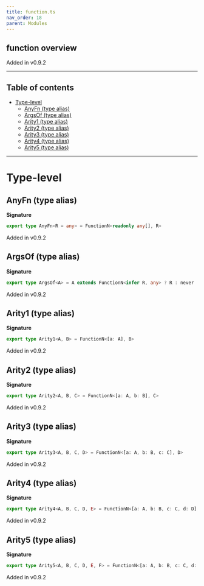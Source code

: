 ```yaml
---
title: function.ts
nav_order: 18
parent: Modules
---
```


## function overview

Added in v0.9.2

---

<h2 class="text-delta">Table of contents</h2>

- [Type-level](#type-level)
  - [AnyFn (type alias)](#anyfn-type-alias)
  - [ArgsOf (type alias)](#argsof-type-alias)
  - [Arity1 (type alias)](#arity1-type-alias)
  - [Arity2 (type alias)](#arity2-type-alias)
  - [Arity3 (type alias)](#arity3-type-alias)
  - [Arity4 (type alias)](#arity4-type-alias)
  - [Arity5 (type alias)](#arity5-type-alias)

---

# Type-level

## AnyFn (type alias)

**Signature**

```ts
export type AnyFn<R = any> = FunctionN<readonly any[], R>
```

Added in v0.9.2

## ArgsOf (type alias)

**Signature**

```ts
export type ArgsOf<A> = A extends FunctionN<infer R, any> ? R : never
```

Added in v0.9.2

## Arity1 (type alias)

**Signature**

```ts
export type Arity1<A, B> = FunctionN<[a: A], B>
```

Added in v0.9.2

## Arity2 (type alias)

**Signature**

```ts
export type Arity2<A, B, C> = FunctionN<[a: A, b: B], C>
```

Added in v0.9.2

## Arity3 (type alias)

**Signature**

```ts
export type Arity3<A, B, C, D> = FunctionN<[a: A, b: B, c: C], D>
```

Added in v0.9.2

## Arity4 (type alias)

**Signature**

```ts
export type Arity4<A, B, C, D, E> = FunctionN<[a: A, b: B, c: C, d: D], E>
```

Added in v0.9.2

## Arity5 (type alias)

**Signature**

```ts
export type Arity5<A, B, C, D, E, F> = FunctionN<[a: A, b: B, c: C, d: D, e: E], F>
```

Added in v0.9.2
